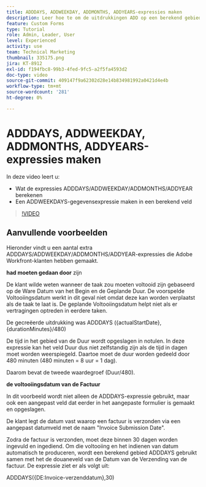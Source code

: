 ```yaml
---
title: ADDDAYS, ADDWEEKDAY, ADDMONTHS, ADDYEARS-expressies maken
description: Leer hoe te om de uitdrukkingen ADD op een berekend gebied in Adobe te gebruiken en tot stand te brengen  [!DNL Workfront].
feature: Custom Forms
type: Tutorial
role: Admin, Leader, User
level: Experienced
activity: use
team: Technical Marketing
thumbnail: 335175.png
jira: KT-8912
exl-id: f194fbc8-99b3-4fed-9fc5-a2f5fa4593d2
doc-type: video
source-git-commit: 409147f9a62302d28e14b834981992a0421d4e4b
workflow-type: tm+mt
source-wordcount: '281'
ht-degree: 0%

---
```


# ADDDAYS, ADDWEEKDAY, ADDMONTHS, ADDYEARS-expressies maken

In deze video leert u:

* Wat de expressies ADDDAYS/ADDWEEKDAY/ADDMONTHS/ADDYEAR berekenen
* Een ADDWEEKDAYS-gegevensexpressie maken in een berekend veld

>[!VIDEO](https://video.tv.adobe.com/v/335175/?quality=12&learn=on)

## Aanvullende voorbeelden

Hieronder vindt u een aantal extra ADDDAYS/ADDWEEKDAY/ADDMONTHS/ADDYEAR-expressies die Adobe Workfront-klanten hebben gemaakt.

**had moeten gedaan door** zijn

De klant wilde weten wanneer de taak zou moeten voltooid zijn gebaseerd op de Ware Datum van het Begin en de Geplande Duur. De voorspelde Voltooiingsdatum werkt in dit geval niet omdat deze kan worden verplaatst als de taak te laat is. De geplande Voltooiingsdatum helpt niet als er vertragingen optreden in eerdere taken.

De gecreëerde uitdrukking was ADDDAYS ({actualStartDate}, {durationMinutes}/480)

De tijd in het gebied van de Duur wordt opgeslagen in notulen. In deze expressie kan het veld Duur dus niet zelfstandig zijn als de tijd in dagen moet worden weerspiegeld. Daartoe moet de duur worden gedeeld door 480 minuten (480 minuten = 8 uur = 1 dag).

Daarom bevat de tweede waardegroef (Duur/480).


**de voltooiingsdatum van de Factuur**

In dit voorbeeld wordt niet alleen de ADDDAYS-expressie gebruikt, maar ook een aangepast veld dat eerder in het aangepaste formulier is gemaakt en opgeslagen.

De klant legt de datum vast waarop een factuur is verzonden via een aangepast datumveld met de naam &quot;Invoice Submission Date&quot;.

Zodra de factuur is verzonden, moet deze binnen 30 dagen worden ingevuld en ingediend. Om die voltooiing en het indienen van datum automatisch te produceren, wordt een berekend gebied ADDDAYS gebruikt samen met het de douaneveld van de Datum van de Verzending van de factuur. De expressie ziet er als volgt uit:

ADDDAYS({DE:Invoice-verzenddatum},30)
